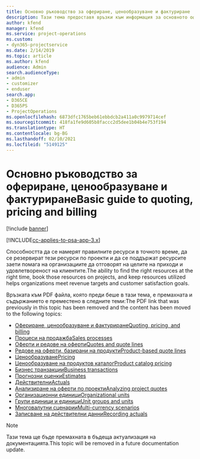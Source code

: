 ```yaml
---
title: Основно ръководство за офериране, ценообразуване и фактуриране
description: Тази тема предоставя връзки към информация за основното офериране, фактуриране и ценообразуване в Project Service Automation.
author: kfend
manager: kfend
ms.service: project-operations
ms.custom:
- dyn365-projectservice
ms.date: 2/14/2019
ms.topic: article
ms.author: kfend
audience: Admin
search.audienceType:
- admin
- customizer
- enduser
search.app:
- D365CE
- D365PS
- ProjectOperations
ms.openlocfilehash: 6873dfc1765beb61ebbdcb2a411a0c9979714cef
ms.sourcegitcommit: 418fa1fe9d605b8faccc2d5dee1b04b4e753f194
ms.translationtype: HT
ms.contentlocale: bg-BG
ms.lasthandoff: 02/10/2021
ms.locfileid: "5149125"
---
```

# <a name="basic-guide-to-quoting-pricing-and-billing"></a><span data-ttu-id="0859c-103">Основно ръководство за офериране, ценообразуване и фактуриране</span><span class="sxs-lookup"><span data-stu-id="0859c-103">Basic guide to quoting, pricing and billing</span></span>

[!include [banner](../../includes/psa-now-project-operations.md)]

[!INCLUDE[cc-applies-to-psa-app-3.x](../../includes/cc-applies-to-psa-app-3x.md)]

<span data-ttu-id="0859c-104">Способността да се намерят правилните ресурси в точното време, да се резервират тези ресурси по проекти и да се поддържат ресурсите заети помага на организациите да отговорят на целите на приходи и удовлетвореност на клиентите.</span><span class="sxs-lookup"><span data-stu-id="0859c-104">The ability to find the right resources at the right time, book those resources on projects, and keep resources utilized helps organizations meet revenue targets and customer satisfaction goals.</span></span> 

<span data-ttu-id="0859c-105">Връзката към PDF файла, която преди беше в тази тема, е премахната и съдържанието е преместено в следните теми:</span><span class="sxs-lookup"><span data-stu-id="0859c-105">The PDF link that was previously in this topic has been removed and the content has been moved to the following topics:</span></span>

- [<span data-ttu-id="0859c-106">Офериране, ценообразуване и фактуриране</span><span class="sxs-lookup"><span data-stu-id="0859c-106">Quoting, pricing, and billing</span></span>](../quote-bill-price.md)
- [<span data-ttu-id="0859c-107">Процеси на продажба</span><span class="sxs-lookup"><span data-stu-id="0859c-107">Sales processes</span></span>](../basic-sales-process.md)
- [<span data-ttu-id="0859c-108">Оферти и редове на оферти</span><span class="sxs-lookup"><span data-stu-id="0859c-108">Quotes and quote lines</span></span>](../basic-quote-lines.md)
- [<span data-ttu-id="0859c-109">Редове на оферти, базирани на продукти</span><span class="sxs-lookup"><span data-stu-id="0859c-109">Product-based quote lines</span></span>](../product-based-quote-lines.md)
- [<span data-ttu-id="0859c-110">Ценообразуване</span><span class="sxs-lookup"><span data-stu-id="0859c-110">Pricing</span></span>](../basic-pricing.md)
- [<span data-ttu-id="0859c-111">Ценообразуване на продуктов каталог</span><span class="sxs-lookup"><span data-stu-id="0859c-111">Product catalog pricing</span></span>](../product-catalog-pricing.md)
- [<span data-ttu-id="0859c-112">Бизнес транзакции</span><span class="sxs-lookup"><span data-stu-id="0859c-112">Business transactions</span></span>](../basic-business-transactions.md)
- [<span data-ttu-id="0859c-113">Прогнозни оценки</span><span class="sxs-lookup"><span data-stu-id="0859c-113">Estimates</span></span>](../estimates.md)
- [<span data-ttu-id="0859c-114">Действителни</span><span class="sxs-lookup"><span data-stu-id="0859c-114">Actuals</span></span>](../actuals.md)
- [<span data-ttu-id="0859c-115">Анализиране на оферти по проекти</span><span class="sxs-lookup"><span data-stu-id="0859c-115">Analyzing project quotes</span></span>](../basic-analyzing-quotes.md)
- [<span data-ttu-id="0859c-116">Организационни единици</span><span class="sxs-lookup"><span data-stu-id="0859c-116">Organizational units</span></span>](../advanced-organizational.md)
- [<span data-ttu-id="0859c-117">Групи единици и единици</span><span class="sxs-lookup"><span data-stu-id="0859c-117">Unit groups and units</span></span>](../advanced-units.md)
- [<span data-ttu-id="0859c-118">Многовалутни сценарии</span><span class="sxs-lookup"><span data-stu-id="0859c-118">Multi-currency scenarios</span></span>](../advanced-currency.md)
- [<span data-ttu-id="0859c-119">Записване на действителни данни</span><span class="sxs-lookup"><span data-stu-id="0859c-119">Recording actuals</span></span>](../advanced-actuals.md)

> [!NOTE]
> <span data-ttu-id="0859c-120">Тази тема ще бъде премахната в бъдеща актуализация на документацията.</span><span class="sxs-lookup"><span data-stu-id="0859c-120">This topic will be removed in a future documentation update.</span></span> 
